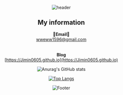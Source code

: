 <div align="center">
  
![header](https://capsule-render.vercel.app/api?type=waving&color=0:30cfd0,100:330867&height=300&section=header&text=Welcome&desc=Jimin%20GitHub%20profile&descAlignY=63&descAlign=65&fontSize=90)

## My information

**📧Email📧**
<br>
wweww1596@gmail.com
<br>
<br>
<br>
**Blog**
<br>
[https://Jimin0605.github.io](https://Jimin0605.github.io)



  
![Anurag's GitHub stats](https://github-readme-stats.vercel.app/api?username=Jimin0605&show_icons=true&theme=radical)


[![Top Langs](https://github-readme-stats.vercel.app/api/top-langs/?username=Jimin0605)](https://github.com/Jimin0605/github-readme-stats)

![Footer](https://capsule-render.vercel.app/api?type=waving&color=0:30cfd0,100:330867&height=200&section=footer)
</div>


